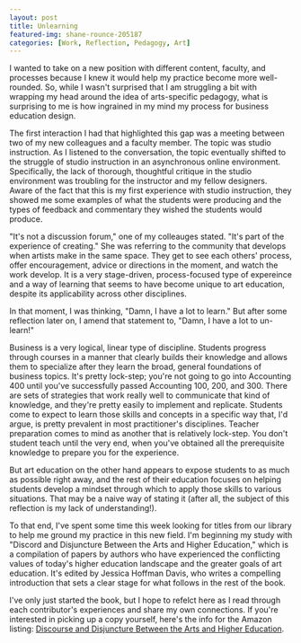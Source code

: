 ```yaml
---
layout: post
title: Unlearning 
featured-img: shane-rounce-205187
categories: [Work, Reflection, Pedagogy, Art]
---
```


I wanted to take on a new position with different content, faculty, and processes because I knew it would help my practice become more well-rounded. So, while I wasn't surprised that I am struggling a bit with wrapping my head around the idea of arts-specific pedagogy, what is surprising to me is how ingrained in my mind my process for business education design. 

The first interaction I had that highlighted this gap was a meeting between two of my new colleagues and a faculty member. The topic was studio instruction. As I listened to the conversation, the topic eventually shifted to the struggle of studio instruction in an asynchronous online environment. Specifically, the lack of thorough, thoughtful critique in the studio environment was troubling for the instructor and my fellow designers. Aware of the fact that this is my first experience with studio instruction, they showed me some examples of what the students were producing and the types of feedback and commentary they wished the students would produce. 

"It's not a discussion forum," one of my colleauges stated. "It's part of the experience of creating." She was referring to the community that develops when artists make in the same space. They get to see each others' process, offer encouragement, advice or directions in the moment, and watch the work develop. It is a very stage-driven, process-focused type of expereince and a way of learning that seems to have become unique to art education, despite its applicability across other disciplines. 

In that moment, I was thinking, "Damn, I have a lot to learn." But after some reflection later on, I amend that statement to, "Damn, I have a lot to un-learn!" 

Business is a very logical, linear type of discipline. Students progress through courses in a manner that clearly builds their knowledge and allows them to specialize after they learn the broad, general foundations of business topics. It's pretty lock-step; you're not going to go into Accounting 400 until you've successfully passed Accounting 100, 200, and 300. There are sets of strategies that work really well to communicate that kind of knowledge, and they're pretty easily to implement and replicate. Students come to expect to learn those skills and concepts in a specific way that, I'd argue, is pretty prevalent in most practitioner's disciplines. Teacher preparation comes to mind as another that is relatively lock-step. You don't student teach until the very end, when you've obtained all the prerequisite knowledge to prepare you for the experience. 

But art education on the other hand appears to expose students to as much as possible right away, and the rest of their education focuses  on helping students develop a mindset through which to apply those skills to various situations. That may be a naive way of stating it (after all, the subject of this reflection is my lack of understanding!). 

To that end, I've spent some time this week looking for titles from our library to help me ground my practice in this new field. I'm beginning my study with "Discord and Disjuncture Between the Arts and Higher Education," which is a compilation of papers by authors who have experienced the conflicting values of today's higher education landscape and the greater goals of art education. It's edited by Jessica Hoffman Davis, who writes a compelling introduction that sets a clear stage for what follows in the rest of the book. 

I've only just started the book, but I hope to refelct here as I read through each contributor's experiences and share my own connections. If you're interested in picking up a copy yourself, here's the info for the Amazon listing: [Discourse and Disjuncture Between the Arts and Higher Education](https://www.amazon.com/Discourse-Disjuncture-between-Higher-Education/dp/1137561955/ref=sr_1_1?ie=UTF8&qid=1529506490&sr=8-1&keywords=discourse+and+disjuncture).
